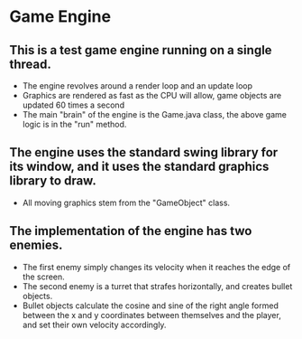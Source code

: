 # Game Engine

## This is a test game engine running on a single thread. 
* The engine revolves around a render loop and an update loop 
* Graphics are rendered as fast as the CPU will allow, game objects are updated 60 times a second 
* The main "brain" of the engine is the Game.java class, the above game logic is in the "run" method. 

## The engine uses the standard swing library for its window, and it uses the standard graphics library to draw. 
* All moving graphics stem from the "GameObject" class. 

## The implementation of the engine has two enemies. 
* The first enemy simply changes its velocity when it reaches the edge of the screen. 
* The second enemy is a turret that strafes horizontally, and creates bullet objects. 
* Bullet objects calculate the cosine and sine of the right angle formed between the x and y coordinates 
between themselves and the player, and set their own velocity accordingly. 
